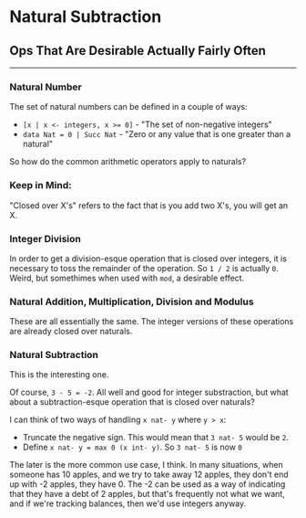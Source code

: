 # Natural Subtraction

## Ops That Are Desirable Actually Fairly Often

---

### Natural Number

The set of natural numbers can be defined in a couple of ways:

  * `[x | x <- integers, x >= 0]` - "The set of non-negative integers"
  * `data Nat = 0 | Succ Nat` - "Zero or any value that is one greater than a natural"

So how do the common arithmetic operators apply to naturals?

### Keep in Mind:

"Closed over X's" refers to the fact that is you add two X's, you will get an X.

### Integer Division

In order to get a division-esque operation that is closed over integers, it is necessary to toss the remainder of the operation. So `1 / 2` is actually `0`. Weird, but somethimes when used with `mod`, a desirable effect.

### Natural Addition, Multiplication, Division and Modulus

These are all essentially the same. The integer versions of these operations are already closed over naturals.

### Natural Subtraction

This is the interesting one.

Of course, `3 - 5 = -2`. All well and good for integer substraction, but what about a subtraction-esque operation that is closed over naturals?

I can think of two ways of handling `x nat- y` where `y > x`:

  * Truncate the negative sign. This would mean that `3 nat- 5` would be `2`.
  * Define `x nat- y = max 0 (x int- y)`. So `3 nat- 5` is now `0`

The later is the more common use case, I think. In many situations, when someone has 10 apples, and we try to take away 12 apples, they don't end up with -2 apples, they have 0. The -2 can be used as a way of indicating that they have a debt of 2 apples, but that's frequently not what we want, and if we're tracking balances, then we'd use integers anyway.
